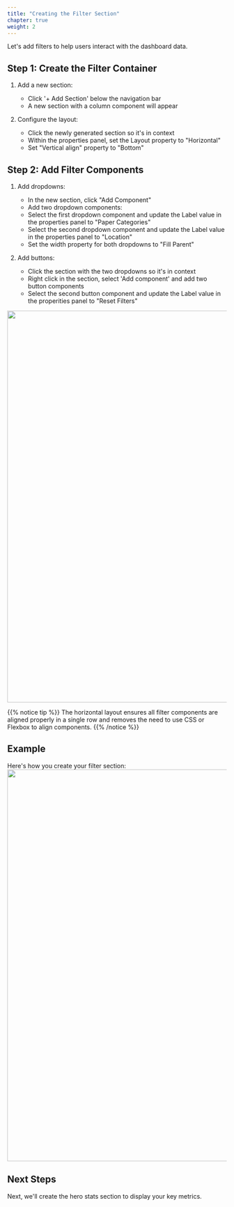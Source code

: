 ```yaml
---
title: "Creating the Filter Section"
chapter: true
weight: 2
---
```


Let's add filters to help users interact with the dashboard data.

## Step 1: Create the Filter Container

1. Add a new section:

   - Click '+ Add Section' below the navigation bar
   - A new section with a column component will appear

2. Configure the layout:

   - Click the newly generated section so it's in context
   - Within the properties panel, set the Layout property to "Horizontal"
   - Set "Vertical align" property to "Bottom"

## Step 2: Add Filter Components

1. Add dropdowns:

   - In the new section, click "Add Component"
   - Add two dropdown components:
   - Select the first dropdown component and update the Label value in the properties panel to "Paper Categories"
   - Select the second dropdown component and update the Label value in the properties panel to "Location"
   - Set the width property for both dropdowns to "Fill Parent"

2. Add buttons:

   - Click the section with the two dropdowns so it's in context
   - Right click in the section, select 'Add component' and add two button components
   - Select the second button component and update the Label value in the properities panel to "Reset Filters"

<img src="/images/clean-filter-bar.png" width="1200" height="900" />

{{% notice tip %}}
The horizontal layout ensures all filter components are aligned properly in a single row and removes the need to use CSS or Flexbox to align components.
{{% /notice %}}

## Example

Here's how you create your filter section:
<br>
<img src="/images/gifs/filter-add-components.gif" width="1200" height="900" />

## Next Steps

Next, we'll create the hero stats section to display your key metrics.
